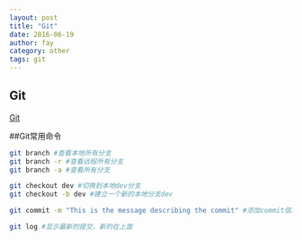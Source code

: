 ```yaml
---
layout: post
title: "Git"
date: 2016-06-19
author: fay
category: other
tags: git
---
```


## Git

[Git](http://www.git-scm.com)


##Git常用命令

```bash
git branch #查看本地所有分支
git branch -r #查看远程所有分支
git branch -a #查看所有分支

git checkout dev #切换到本地dev分支
git checkout -b dev #建立一个新的本地分支dev

git commit -m "This is the message describing the commit" #添加commit信息

git log #显示最新的提交，新的在上面
```


